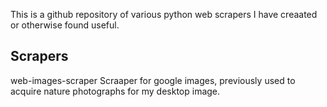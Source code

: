 This is a github repository of various python web scrapers I have creaated or otherwise found useful.

## Scrapers
web-images-scraper
	Scraaper for google images, previously used to acquire nature photographs for my desktop image.
